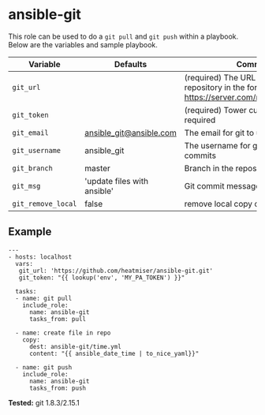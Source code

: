 # ansible-git

This role can be used to do a `git pull` and `git push` within a playbook. Below are the variables and sample playbook. 

| Variable | Defaults | Comments |
|-|-|-|
| `git_url` | | (required) The URL of the git repository in the form https://server.com/namespace/repo.git |
| `git_token` | | (required) Tower custom credential required |
| `git_email` | ansible_git@ansible.com | The email for git to use for commits |
| `git_username` | ansible_git | The username for git to use for commits |
| `git_branch` | master | Branch in the repository |
| `git_msg` | 'update files with ansible' | Git commit message |
| `git_remove_local` | false | remove local copy of repository |

## Example
```
---
- hosts: localhost
  vars:
   git_url: 'https://github.com/heatmiser/ansible-git.git'
   git_token: "{{ lookup('env', 'MY_PA_TOKEN') }}"

  tasks:
  - name: git pull
    include_role:
      name: ansible-git
      tasks_from: pull

  - name: create file in repo
    copy:
      dest: ansible-git/time.yml
      content: "{{ ansible_date_time | to_nice_yaml}}"

  - name: git push
    include_role:
      name: ansible-git
      tasks_from: push
```

**Tested:**
git 1.8.3/2.15.1 

